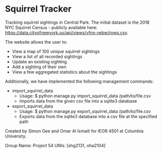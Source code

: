 # Squirrel Tracker
Tracking squirrel sightings in Central Park. 
The initial dataset is the 2018 NYC Squirrel Census - publicly available here: https://data.cityofnewyork.us/api/views/vfnx-vebw/rows.csv.

The website allows the user to:
 
- View a map of 100 unique squirrel sightings
- View a list of all recorded sightings 
- Update an existing sighting 
- Add a sighting of their own 
- View a few aggregated statistics about the sightings

Additionally, we have implemented the following management commands:

- import_squirrel_data
    - Usage: $ python manage.py import_squirrel_data /path/to/file.csv
    - Imports data from the given csv file into a sqlite3 database
- export_squirrel_data
    - Usage: $ python manage.py export_squirrel_data /path/to/file.csv
    - Exports data from the sqlite3 database into a csv file at the specified path

Created by Simon Gee and Omar Al Ismaili for IEOR 4501 at Columbia University.

Group Name: Project 54
UNIs: [shg2131, oha2104]  

